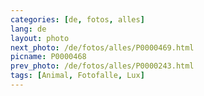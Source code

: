 ```yaml
---
categories: [de, fotos, alles]
lang: de
layout: photo
next_photo: /de/fotos/alles/P0000469.html
picname: P0000468
prev_photo: /de/fotos/alles/P0000243.html
tags: [Animal, Fotofalle, Lux]
---
```

